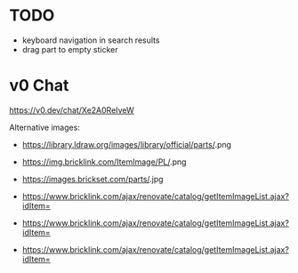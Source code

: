 # TODO

- keyboard navigation in search results
- drag part to empty sticker

# v0 Chat

https://v0.dev/chat/Xe2A0ReIveW


Alternative images:
- https://library.ldraw.org/images/library/official/parts/<design-id>.png
- https://img.bricklink.com/ItemImage/PL/<design-id>.png
- https://images.brickset.com/parts/<instruction-part-id>.jpg

- https://www.bricklink.com/ajax/renovate/catalog/getItemImageList.ajax?idItem=<id>
- https://www.bricklink.com/ajax/renovate/catalog/getItemImageList.ajax?idItem=<id>
- https://www.bricklink.com/ajax/renovate/catalog/getItemImageList.ajax?idItem=<id>
